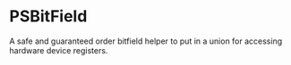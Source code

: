 # PSBitField

A safe and guaranteed order bitfield helper to put in a union for accessing hardware device registers.


